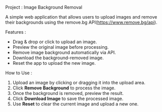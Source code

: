 Project :
Image Background Removal

A simple web application that allows users to upload images and remove their backgrounds using the remove.bg API(https://www.remove.bg/api).

Features :

- Drag & drop or click to upload an image.
- Preview the original image before processing.
- Remove image background automatically via API.
- Download the background-removed image.
- Reset the app to upload the new image.

How to Use :

1. Upload an image by clicking or dragging it into the upload area.
2. Click **Remove Background** to process the image.
3. Once the background is removed, preview the result.
4. Click **Download Image** to save the processed image.
5. Use **Reset** to clear the current image and upload a new one.

   
